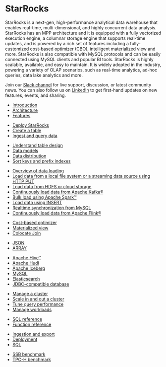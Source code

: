# StarRocks

StarRocks is a next-gen, high-performance analytical data warehouse that enables real-time, multi-dimensional, and highly concurrent data analysis. StarRocks has an MPP architecture and it is equipped with a fully vectorized execution engine, a columnar storage engine that supports real-time updates, and is powered by a rich set of features including a fully-customized cost-based optimizer (CBO), intelligent materialized view and more. StarRocks is also compatible with MySQL protocols and can be easily connected using MySQL clients and popular BI tools. StarRocks is highly scalable, available, and easy to maintain. It is widely adopted in the industry, powering a variety of OLAP scenarios, such as real-time analytics, ad-hoc queries, data lake analytics and more.

Join our [Slack channel](https://join.slack.com/t/starrocks/shared_invite/zt-z5zxqr0k-U5lrTVlgypRIV8RbnCIAzg) for live support, discussion, or latest community news. You can also follow us on [LinkedIn](https://www.linkedin.com/company/starrocks) to get first-hand updates on new features, events, and sharing.

<NavBox>
<NavBoxPart title="About StarRocks">
<NavBoxPartItem>

- [Introduction](../introduction/what_is_starrocks.md)
- [Architecture](../introduction/Architecture.md)
- [Features](../introduction/Features.md)

</NavBoxPartItem>
</NavBoxPart>

<NavBoxPart title="Get started​">
<NavBoxPartItem>

- [Deploy StarRocks](../quick_start/Deploy.md)
- [Create a table](../quick_start/create_table.md)
- [Ingest and query data](../quick_start/Import_and_query.md)

</NavBoxPartItem>
</NavBoxPart>
</NavBox>

<NavBox>
<NavBoxPart title="Table design ​">
<NavBoxPartItem>

- [Understand table design](../table_design/StarRocks_table_design.md)
- [Data models](../table_design/Data_model.md)
- [Data distribution](../table_design/Data_distribution.md)
- [Sort keys and prefix indexes](../table_design/Sort_key.md)

</NavBoxPartItem>
</NavBoxPart>

<NavBoxPart title="Data loading">
<NavBoxPartItem>

- [Overview of data loading](../loading/Loading_intro.md)
- [Load data from a local file system or a streaming data source using HTTP PUT](../loading/StreamLoad.md)
- [Load data from HDFS or cloud storage](../loading/BrokerLoad.md)
- [Continuously load data from Apache Kafka®](../loading/RoutineLoad.md)
- [Bulk load using Apache Spark™](../loading/SparkLoad.md)
- [Load data using INSERT](../loading/InsertInto.md)
- [Realtime synchronization from MySQL](../loading/Flink_cdc_load.md)
- [Continuously load data from Apache Flink®](../loading/Flink-connector-starrocks.md)

</NavBoxPartItem>
</NavBoxPart>
</NavBox>

<NavBox>
<NavBoxPart title="Querying​">
<NavBoxPartItem title="Query acceleration">

- [Cost-based optimizer](../using_starrocks/Cost_based_optimizer.md)
- [Materialized view](../using_starrocks/Materialized_view.md)
- [Colocate Join](../using_starrocks/Colocate_join.md)

</NavBoxPartItem>
<NavBoxPartItem title="Query semi-structured data">

- [JSON](../sql-reference/sql-statements/data-types/JSON.md)
- [ARRAY](../using_starrocks/Array.md)

</NavBoxPartItem>
</NavBoxPart>

<NavBoxPart>
<NavBoxPartItem title="Query external data sources​">

- [Apache Hive™](../data_source/catalog/hive_catalog.md)
- [Apache Hudi](../data_source/catalog/hudi_catalog.md)
- [Apache Iceberg](../data_source/catalog/iceberg_catalog.md)
- [MySQL](../using_starrocks/External_table#mysql-external-table.md)
- [Elasticsearch](../using_starrocks/External_table#elasticsearch-external-table.md)
- [JDBC-compatible database](../using_starrocks/External_table#external-table-for-a-jdbc-compatible-database.md)

</NavBoxPartItem>
</NavBoxPart>
</NavBox>

<NavBox>
<NavBoxPart title="Administration">
<NavBoxPartItem>

- [Manage a cluster](../administration/Cluster_administration.md)
- [Scale in and out a cluster](../administration/Scale_up_down.md)
- [Tune query performance](../administration/Query_planning.md)
- [Manage workloads](../administration/resource_group.md)

</NavBoxPartItem>
</NavBoxPart>

<NavBoxPart title="References​">
<NavBoxPartItem>

- [SQL reference](../sql-reference/sql-statements/account-management/ALTER%20USER.md)
- [Function reference](../sql-reference/sql-functions/date-time-functions/convert_tz.md)

</NavBoxPartItem>
</NavBoxPart>
</NavBox>

<NavBox>
<NavBoxPart title="FAQ​">
<NavBoxPartItem>

- [Ingestion and export](../faq/loading/Loading_faq.md)
- [Deployment](../faq/Deploy_faq.md)
- [SQL](../faq/Sql_faq.md)

</NavBoxPartItem>
</NavBoxPart>

<NavBoxPart title="Benchmarks​">
<NavBoxPartItem>

- [SSB benchmark](../benchmarking/SSB_Benchmarking.md)
- [TPC-H benchmark](../benchmarking/TPC-H_Benchmarking.md)

</NavBoxPartItem>
</NavBoxPart>
</NavBox>

